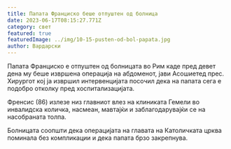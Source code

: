 ```yaml
---
title: Папата Франциско беше отпуштен од болница
date: 2023-06-17T08:15:27.771Z
category: свет
featured: true
featuredImage: ../img/10-15-pusten-od-bol-papata.jpg
author: Вардарски
---
```

Папата Франциско е отпуштен од болницата во Рим каде пред девет дена му беше извршена операција на абдоменот, јави Асошиетед прес. Хирургот кој ја извршил интервенцијата посочил дека на папата сега е подобро отколку пред хоспитализацијата.

Френсис (86) излезе низ главниот влез на клиниката Гемели во инвалидска количка, насмеан, мавтајќи и заблагодарувајќи се на насобраната толпа.

Болницата соопшти дека операцијата на главата на Католичката црква поминала без компликации и дека папата брзо закрепнува.